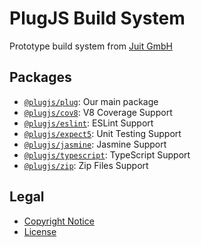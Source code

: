 PlugJS Build System
===================

Prototype build system from [Juit GmbH](https://www.juit.com/)

Packages
--------

* [`@plugjs/plug`](./workspaces/plug/README.md): Our main package
* [`@plugjs/cov8`](./workspaces/cov8/README.md): V8 Coverage Support
* [`@plugjs/eslint`](./workspaces/eslint/README.md): ESLint Support
* [`@plugjs/expect5`](./workspaces/expect5/README.md): Unit Testing Support
* [`@plugjs/jasmine`](./workspaces/jasmine/README.md): Jasmine Support
* [`@plugjs/typescript`](./workspaces/typescript/README.md): TypeScript Support
* [`@plugjs/zip`](./workspaces/zip/README.md): Zip Files Support

Legal
-----

* [Copyright Notice](NOTICE.md)
* [License](LICENSE.md)
